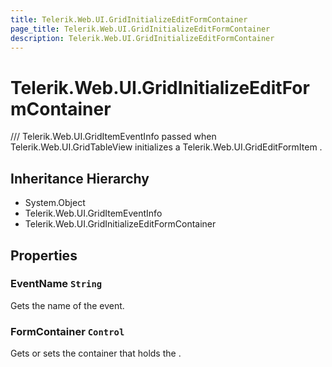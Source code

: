 ```yaml
---
title: Telerik.Web.UI.GridInitializeEditFormContainer
page_title: Telerik.Web.UI.GridInitializeEditFormContainer
description: Telerik.Web.UI.GridInitializeEditFormContainer
---
```


# Telerik.Web.UI.GridInitializeEditFormContainer

/// Telerik.Web.UI.GridItemEventInfo passed when Telerik.Web.UI.GridTableView initializes
            a Telerik.Web.UI.GridEditFormItem .

## Inheritance Hierarchy

* System.Object
* Telerik.Web.UI.GridItemEventInfo
* Telerik.Web.UI.GridInitializeEditFormContainer

## Properties

###  EventName `String`

Gets the name of the event.

###  FormContainer `Control`

Gets or sets the container that holds the .

